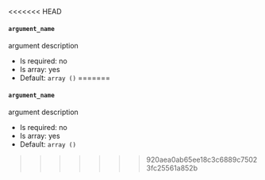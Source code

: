 <<<<<<< HEAD
#### `argument_name`

argument description

* Is required: no
* Is array: yes
* Default: `array ()`
=======
#### `argument_name`

argument description

* Is required: no
* Is array: yes
* Default: `array ()`
>>>>>>> 920aea0ab65ee18c3c6889c75023fc25561a852b
